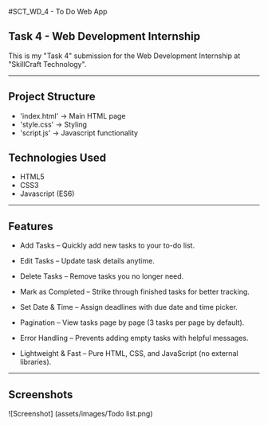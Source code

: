 #SCT_WD_4 - To Do Web App
## Task 4 - Web Development Internship 

This is my "Task 4" submission for the Web Development Internship at "SkillCraft Technology".

---
## Project Structure
- 'index.html' -> Main HTML page
- 'style.css'  -> Styling
- 'script.js'  -> Javascript functionality

## Technologies Used
- HTML5
- CSS3
- Javascript (ES6)

---

## Features
- Add Tasks – Quickly add new tasks to your to-do list.

- Edit Tasks – Update task details anytime.

- Delete Tasks – Remove tasks you no longer need.

- Mark as Completed – Strike through finished tasks for better tracking.

- Set Date & Time – Assign deadlines with due date and time picker.

- Pagination – View tasks page by page (3 tasks per page by default).

- Error Handling – Prevents adding empty tasks with helpful messages.

- Lightweight & Fast – Pure HTML, CSS, and JavaScript (no external libraries).

---

## Screenshots 
![Screenshot] (assets/images/Todo list.png)
